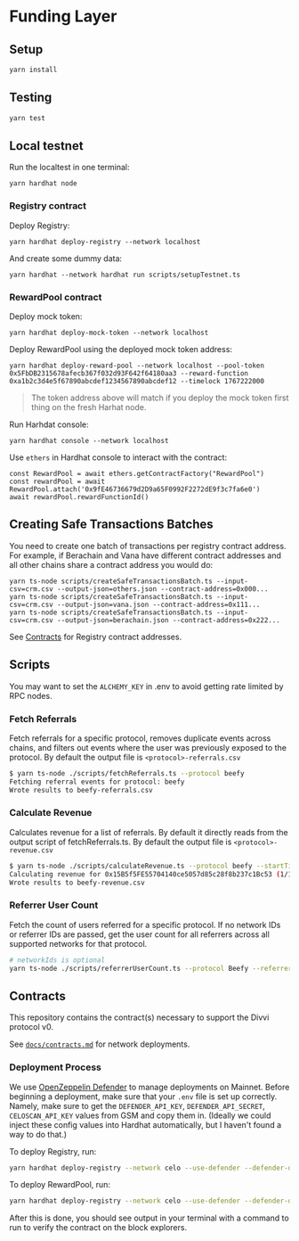 # Funding Layer

## Setup

```bash
yarn install
```

## Testing

```bash
yarn test
```

## Local testnet

Run the localtest in one terminal:

```
yarn hardhat node
```

### Registry contract

Deploy Registry:

```
yarn hardhat deploy-registry --network localhost
```

And create some dummy data:

```
yarn hardhat --network hardhat run scripts/setupTestnet.ts
```

### RewardPool contract

Deploy mock token:

```
yarn hardhat deploy-mock-token --network localhost
```

Deploy RewardPool using the deployed mock token address:

```
yarn hardhat deploy-reward-pool --network localhost --pool-token 0x5FbDB2315678afecb367f032d93F642f64180aa3 --reward-function 0xa1b2c3d4e5f67890abcdef1234567890abcdef12 --timelock 1767222000
```

> The token address above will match if you deploy the mock token first thing on the fresh Harhat node.

Run Harhdat console:

```
yarn hardhat console --network localhost
```

Use `ethers` in Hardhat console to interact with the contract:

```
const RewardPool = await ethers.getContractFactory("RewardPool")
const rewardPool = await RewardPool.attach('0x9fE46736679d2D9a65F0992F2272dE9f3c7fa6e0')
await rewardPool.rewardFunctionId()
```

## Creating Safe Transactions Batches

You need to create one batch of transactions per registry contract
address. For example, if Berachain and Vana have different contract
addresses and all other chains share a contract address you would do:

```
yarn ts-node scripts/createSafeTransactionsBatch.ts --input-csv=crm.csv --output-json=others.json --contract-address=0x000...
yarn ts-node scripts/createSafeTransactionsBatch.ts --input-csv=crm.csv --output-json=vana.json --contract-address=0x111...
yarn ts-node scripts/createSafeTransactionsBatch.ts --input-csv=crm.csv --output-json=berachain.json --contract-address=0x222...
```

See [Contracts](#contracts) for Registry contract addresses.

## Scripts

You may want to set the `ALCHEMY_KEY` in .env to avoid getting rate limited by RPC nodes.

### Fetch Referrals

Fetch referrals for a specific protocol, removes duplicate events across chains, and filters out events where the user was previously exposed to the protocol. By default the output file is `<protocol>-referrals.csv`

```bash
$ yarn ts-node ./scripts/fetchReferrals.ts --protocol beefy
Fetching referral events for protocol: beefy
Wrote results to beefy-referrals.csv
```

### Calculate Revenue

Calculates revenue for a list of referrals. By default it directly reads from the output script of fetchReferrals.ts. By default the output file is `<protocol>-revenue.csv`

```bash
$ yarn ts-node ./scripts/calculateRevenue.ts --protocol beefy --startTimestamp 1740013389000 --endTimestamp 1741899467000
Calculating revenue for 0x15B5f5FE55704140ce5057d85c28f8b237c1Bc53 (1/1)
Wrote results to beefy-revenue.csv
```

### Referrer User Count

Fetch the count of users referred for a specific protocol. If no network IDs or referrer IDs are passed, get the user count for all referrers across all supported networks for that protocol.

```bash
# networkIds is optional
yarn ts-node ./scripts/referrerUserCount.ts --protocol Beefy --referrerIds app1 app2 app3 --networkIds celo-mainnet base-mainnet
```

## Contracts

This repository contains the contract(s) necessary to support the Divvi protocol v0.

See [`docs/contracts.md`](docs/contracts.md) for network deployments.

### Deployment Process

We use [OpenZeppelin Defender](https://www.openzeppelin.com/defender) to manage deployments on Mainnet. Before beginning a deployment, make sure that your `.env` file is set up correctly. Namely, make sure to get the `DEFENDER_API_KEY`, `DEFENDER_API_SECRET`, `CELOSCAN_API_KEY` values from GSM and copy them in. (Ideally we could inject these config values into Hardhat automatically, but I haven't found a way to do that.)

To deploy Registry, run:

```bash
yarn hardhat deploy-registry --network celo --use-defender --defender-deploy-salt <SALT> --owner-address <OWNER_ADDRESS>
```

To deploy RewardPool, run:

```bash
yarn hardhat deploy-registry --network celo --use-defender --defender-deploy-salt <SALT> --owner-address <OWNER_ADDRESS> --pool-token <TOKEN_ADDRESS> --manager-address <MANAGER_ADDRESS> --reward-function 0x<GIT_HASH> --timelock <TIMESTAMP>
```

After this is done, you should see output in your terminal with a command to run to verify the contract on the block explorers.
